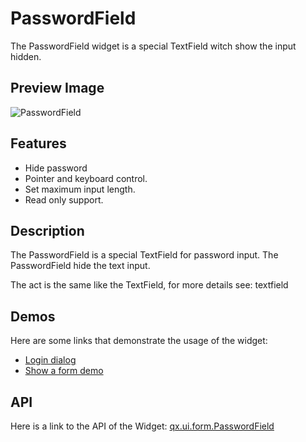 PasswordField
=============

The PasswordField widget is a special TextField witch show the input hidden.

Preview Image
-------------

![PasswordField](/pages/widget/passwordfield.png)

Features
--------

-   Hide password
-   Pointer and keyboard control.
-   Set maximum input length.
-   Read only support.

Description
-----------

The PasswordField is a special TextField for password input. The PasswordField hide the text input.

The act is the same like the TextField, for more details see: textfield

Demos
-----

Here are some links that demonstrate the usage of the widget:

-   [Login dialog](http://demo.qooxdoo.org/%{version}/demobrowser/#animation~Login.html)
-   [Show a form demo](http://demo.qooxdoo.org/%{version}/demobrowser/#showcase~Form.html)

API
---

Here is a link to the API of the Widget:
[qx.ui.form.PasswordField](http://demo.qooxdoo.org/%{version}/apiviewer/#qx.ui.form.PasswordField)

